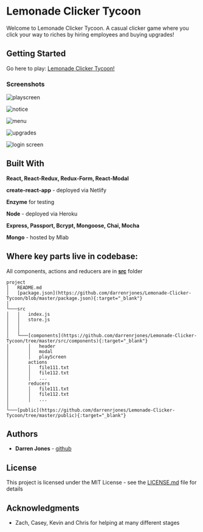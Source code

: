 # Lemonade Clicker Tycoon

Welcome to Lemonade Clicker Tycoon. A casual clicker game where you click your way to riches by hiring employees and buying upgrades!

## Getting Started

Go here to play: [Lemonade Clicker Tycoon!](https://lemonade-clicker-tycoon.netlify.com/)

### Screenshots

![playscreen](screenshots/0.png)

![notice](screenshots/modal1.png)

![menu](screenshots/menu1.png)

![upgrades](screenshots/upgradeMenu.png)

![login screen](screenshots/login.png)

## Built With

**React, React-Redux, Redux-Form, React-Modal**

**create-react-app** - deployed via Netlify

**Enzyme** for testing

**Node** - deployed via Heroku

**Express, Passport, Bcrypt, Mongoose, Chai, Mocha**

**Mongo** - hosted by Mlab

## Where key parts live in codebase:

All components, actions and reducers are in [**src**](https://github.com/darrenrjones/Lemonade-Clicker-Tycoon/tree/master/src) folder

```
project
│   README.md
│   [package.json](https://github.com/darrenrjones/Lemonade-Clicker-Tycoon/blob/master/package.json){:target="_blank"}           
│   
└───src
│   │   index.js
│   │   store.js
│   │   
│   │
│   └───[components](https://github.com/darrenrjones/Lemonade-Clicker-Tycoon/tree/master/src/components){:target="_blank"}
│       │   header
│       │   modal
│       │   playScreen
│       actions
│       │   file111.txt
│       │   file112.txt
│       │   ...
│       reducers
│       │   file111.txt
│       │   file112.txt
│       │   ...
│   
└───[public](https://github.com/darrenrjones/Lemonade-Clicker-Tycoon/tree/master/public){:target="_blank"}          
```

## Authors

* **Darren Jones** - [github](https://github.com/darrenrjones)

## License

This project is licensed under the MIT License - see the [LICENSE.md](LICENSE.md) file for details

## Acknowledgments

* Zach, Casey, Kevin and Chris for helping at many different stages


